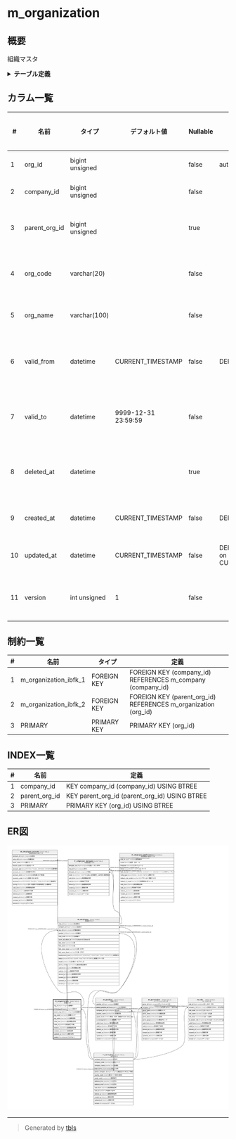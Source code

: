 # m_organization

## 概要

組織マスタ

<details>
<summary><strong>テーブル定義</strong></summary>

```sql
CREATE TABLE `m_organization` (
  `org_id` bigint unsigned NOT NULL AUTO_INCREMENT COMMENT '組織ID',
  `company_id` bigint unsigned NOT NULL COMMENT '会社ID',
  `parent_org_id` bigint unsigned DEFAULT NULL COMMENT '上位組織ID',
  `org_code` varchar(20) COLLATE utf8mb4_ja_0900_as_cs_ks NOT NULL COMMENT '組織コード',
  `org_name` varchar(100) COLLATE utf8mb4_ja_0900_as_cs_ks NOT NULL COMMENT '組織名称',
  `valid_from` datetime NOT NULL DEFAULT CURRENT_TIMESTAMP COMMENT '有効開始日時',
  `valid_to` datetime NOT NULL DEFAULT '9999-12-31 23:59:59' COMMENT '有効終了日時',
  `deleted_at` datetime DEFAULT NULL COMMENT '論理削除日時',
  `created_at` datetime NOT NULL DEFAULT CURRENT_TIMESTAMP COMMENT '登録日時',
  `updated_at` datetime NOT NULL DEFAULT CURRENT_TIMESTAMP ON UPDATE CURRENT_TIMESTAMP COMMENT '更新日時',
  `version` int unsigned NOT NULL DEFAULT '1' COMMENT 'バージョン',
  PRIMARY KEY (`org_id`),
  KEY `company_id` (`company_id`),
  KEY `parent_org_id` (`parent_org_id`),
  CONSTRAINT `m_organization_ibfk_1` FOREIGN KEY (`company_id`) REFERENCES `m_company` (`company_id`),
  CONSTRAINT `m_organization_ibfk_2` FOREIGN KEY (`parent_org_id`) REFERENCES `m_organization` (`org_id`)
) ENGINE=InnoDB AUTO_INCREMENT=[Redacted by tbls] DEFAULT CHARSET=utf8mb4 COLLATE=utf8mb4_ja_0900_as_cs_ks COMMENT='組織マスタ'
```

</details>

## カラム一覧

| #  | 名前            | タイプ             | デフォルト値              | Nullable | Extra Definition                              | 子テーブル                                                           | 親テーブル                               | コメント         |
| -- | ------------- | --------------- | ------------------- | -------- | --------------------------------------------- | --------------------------------------------------------------- | ----------------------------------- | ------------ |
| 1  | org_id        | bigint unsigned |                     | false    | auto_increment                                | [m_employee](m_employee.md) [m_organization](m_organization.md) |                                     | 組織ID         |
| 2  | company_id    | bigint unsigned |                     | false    |                                               |                                                                 | [m_company](m_company.md)           | 会社ID         |
| 3  | parent_org_id | bigint unsigned |                     | true     |                                               |                                                                 | [m_organization](m_organization.md) | 上位組織ID       |
| 4  | org_code      | varchar(20)     |                     | false    |                                               |                                                                 |                                     | 組織コード        |
| 5  | org_name      | varchar(100)    |                     | false    |                                               |                                                                 |                                     | 組織名称         |
| 6  | valid_from    | datetime        | CURRENT_TIMESTAMP   | false    | DEFAULT_GENERATED                             |                                                                 |                                     | 有効開始日時       |
| 7  | valid_to      | datetime        | 9999-12-31 23:59:59 | false    |                                               |                                                                 |                                     | 有効終了日時       |
| 8  | deleted_at    | datetime        |                     | true     |                                               |                                                                 |                                     | 論理削除日時       |
| 9  | created_at    | datetime        | CURRENT_TIMESTAMP   | false    | DEFAULT_GENERATED                             |                                                                 |                                     | 登録日時         |
| 10 | updated_at    | datetime        | CURRENT_TIMESTAMP   | false    | DEFAULT_GENERATED on update CURRENT_TIMESTAMP |                                                                 |                                     | 更新日時         |
| 11 | version       | int unsigned    | 1                   | false    |                                               |                                                                 |                                     | バージョン        |

## 制約一覧

| # | 名前                    | タイプ         | 定義                                                             |
| - | --------------------- | ----------- | -------------------------------------------------------------- |
| 1 | m_organization_ibfk_1 | FOREIGN KEY | FOREIGN KEY (company_id) REFERENCES m_company (company_id)     |
| 2 | m_organization_ibfk_2 | FOREIGN KEY | FOREIGN KEY (parent_org_id) REFERENCES m_organization (org_id) |
| 3 | PRIMARY               | PRIMARY KEY | PRIMARY KEY (org_id)                                           |

## INDEX一覧

| # | 名前            | 定義                                            |
| - | ------------- | --------------------------------------------- |
| 1 | company_id    | KEY company_id (company_id) USING BTREE       |
| 2 | parent_org_id | KEY parent_org_id (parent_org_id) USING BTREE |
| 3 | PRIMARY       | PRIMARY KEY (org_id) USING BTREE              |

## ER図

![er](m_organization.svg)

---

> Generated by [tbls](https://github.com/k1LoW/tbls)
